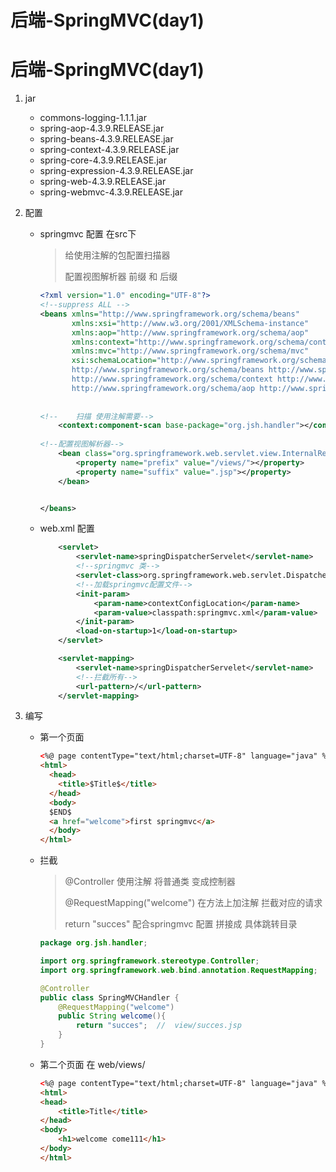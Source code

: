 # 后端-SpringMVC(day1)


# 后端-SpringMVC(day1)

1. jar
   - commons-logging-1.1.1.jar
   - spring-aop-4.3.9.RELEASE.jar
   - spring-beans-4.3.9.RELEASE.jar
   - spring-context-4.3.9.RELEASE.jar
   - spring-core-4.3.9.RELEASE.jar
   - spring-expression-4.3.9.RELEASE.jar
   - spring-web-4.3.9.RELEASE.jar
   - spring-webmvc-4.3.9.RELEASE.jar

2. 配置

   - springmvc 配置 在src下

     > 给使用注解的包配置扫描器
     >
     > 配置视图解析器 前缀 和 后缀

     ```xml
     <?xml version="1.0" encoding="UTF-8"?>
     <!--suppress ALL -->
     <beans xmlns="http://www.springframework.org/schema/beans"
            xmlns:xsi="http://www.w3.org/2001/XMLSchema-instance"
            xmlns:aop="http://www.springframework.org/schema/aop"
            xmlns:context="http://www.springframework.org/schema/context"
            xmlns:mvc="http://www.springframework.org/schema/mvc"
            xsi:schemaLocation="http://www.springframework.org/schema/mvc http://www.springframework.org/schema/mvc/spring-mvc-4.3.xsd
     	    http://www.springframework.org/schema/beans http://www.springframework.org/schema/beans/spring-beans.xsd
     		http://www.springframework.org/schema/context http://www.springframework.org/schema/context/spring-context-4.3.xsd
     		http://www.springframework.org/schema/aop http://www.springframework.org/schema/aop/spring-aop-4.3.xsd">
         
         
     <!--    扫描 使用注解需要-->
         <context:component-scan base-package="org.jsh.handler"></context:component-scan>
         
     <!--配置视图解析器-->
         <bean class="org.springframework.web.servlet.view.InternalResourceViewResolver">
             <property name="prefix" value="/views/"></property>
             <property name="suffix" value=".jsp"></property>
         </bean>
     
     
     </beans>
     
     ```

   - web.xml 配置

     ```xml
         <servlet>
             <servlet-name>springDispatcherServelet</servlet-name>
             <!--springmvc 类-->
             <servlet-class>org.springframework.web.servlet.DispatcherServlet</servlet-class>
             <!--加载springmvc配置文件-->
             <init-param>
                 <param-name>contextConfigLocation</param-name>
                 <param-value>classpath:springmvc.xml</param-value>
             </init-param>
             <load-on-startup>1</load-on-startup>
         </servlet>
     
         <servlet-mapping>
             <servlet-name>springDispatcherServelet</servlet-name>
             <!--拦截所有-->
             <url-pattern>/</url-pattern>
         </servlet-mapping>
     
     ```

3. 编写

   - 第一个页面

     ```html
     <%@ page contentType="text/html;charset=UTF-8" language="java" %>
     <html>
       <head>
         <title>$Title$</title>
       </head>
       <body>
       $END$
       <a href="welcome">first springmvc</a>
       </body>
     </html>
     
     ```

   - 拦截

     > @Controller 使用注解 将普通类 变成控制器
     >
     > @RequestMapping("welcome") 在方法上加注解 拦截对应的请求
     >
     > return "succes"   配合springmvc 配置 拼接成 具体跳转目录

     ```java
     package org.jsh.handler;
     
     import org.springframework.stereotype.Controller;
     import org.springframework.web.bind.annotation.RequestMapping;
     
     @Controller
     public class SpringMVCHandler {
         @RequestMapping("welcome")
         public String welcome(){
             return "succes";  //  view/succes.jsp
         }
     }
     
     ```

   - 第二个页面 在 web/views/

     ```html
     <%@ page contentType="text/html;charset=UTF-8" language="java" %>
     <html>
     <head>
         <title>Title</title>
     </head>
     <body>
         <h1>welcome come111</h1>
     </body>
     </html>
     ```

     


